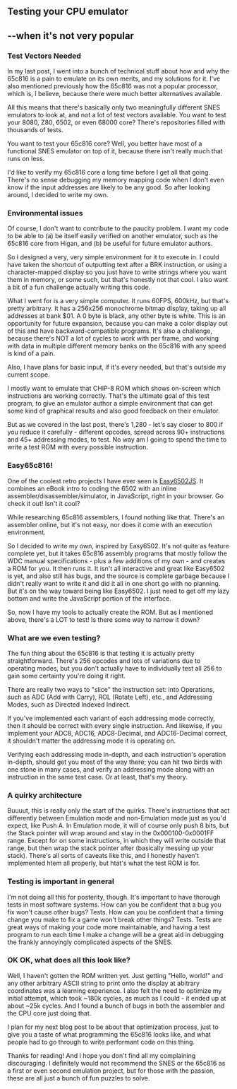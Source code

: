 ## Testing your CPU emulator

--when it's not very popular
---

### Test Vectors Needed
In my last post, I went into a bunch of technical stuff about how and why the 65c816 is a pain to emulate on its own merits, and my solutions for it. I've also mentioned previously how the 65c816 was not a popular processor, which is, I believe, because there were much better alternatives available.

All this means that there's basically only two meaningfully different SNES emulators to look at, and not a lot of test vectors available. You want to test your 8080, Z80, 6502, or even 68000 core? There's repositories filled with thousands of tests.

You want to test your 65c816 core? Well, you better have most of a functional SNES emulator on top of it, because there isn't really much that runs on less.

I'd like to verify my 65c816 core a long time before I get all that going. There's no sense debugging my memory mapping code when I don't even know if the input addresses are likely to be any good. So after looking around, I decided to write my own.


### Environmental issues

Of course, I don't want to contribute to the paucity problem. I want my code to be able to (a) be itself easily verified on another emulator, such as the 65c816 core from Higan, and (b) be useful for future emulator authors.

So I designed a very, very simple environment for it to execute in. I could have taken the shortcut of outputting text after a BRK instruction, or using a character-mapped display so you just have to write strings where you want them in memory, or some such, but that's honestly not that cool. I also want a bit of a fun challenge actually writing this code.

What I went for is a very simple computer. It runs 60FPS, 600kHz, but that's pretty arbitrary. It has a 256x256 monochrome bitmap display, taking up all addresses at bank $01. A 0 byte is black, any other byte is white. This is an opportunity for future expansion, because you can make a color display out of this and have backward-compatible programs. It's also a challenge, because there's NOT a lot of cycles to work with per frame, and working with data in multiple different memory banks on the 65c816 with any speed is kind of a pain.

Also, I have plans for basic input, if it's every needed, but that's outside my current scope.

I mostly want to emulate that CHIP-8 ROM which shows on-screen which instructions are working correctly. That's the ultimate goal of this test program, to give an emulator author a simple environment that can get some kind of graphical results and also good feedback on their emulator.

But as we covered in the last post, there's 1,280 - let's say closer to 800 if you reduce it carefully - different opcodes, spread across 90+ instructions and 45+ addressing modes, to test. No way am I going to spend the time to write a test ROM with every possible instruction.

### Easy65c816!
One of the coolest retro projects I have ever seen is [Easy6502JS](https://skilldrick.github.io/easy6502/). It combines an eBook intro to coding the 6502 with an inline assembler/disassembler/simulator, in JavaScript, right in your browser. Go check it out! Isn't it cool?

While researching 65c816 assemblers, I found nothing like that. There's an assembler online, but it's not easy, nor does it come with an execution environment.

So I decided to write my own, inspired by Easy6502. It's not quite as feature complete yet, but it takes 65c816 assembly programs that mostly follow the WDC manual specifications - plus a few additions of my own - and creates a ROM for you. It then runs it. It isn't all interactive and great like Easy6502 is yet, and also still has bugs, and the source is complete garbage because I didn't really want to write it and did it all in one short go with no planning. But it's on the way toward being like Easy6502. I just need to get off my lazy bottom and write the JavaScript portion of the interface.

So, now I have my tools to actually create the ROM. But as I mentioned above, there's a LOT to test! Is there some way to narrow it down?

### What are we even testing?
The fun thing about the 65c816 is that testing it is actually pretty straightforward. There's 256 opcodes and lots of variations due to operating modes, but you don't actually have to individually test all 256 to gain some certainty you're doing it right.

There are really two ways to "slice" the instruction set: into Operations, such as ADC (Add with Carry), ROL (Rotate Left), etc., and Addressing Modes, such as Directed Indexed Indirect.

If you've implemented each variant of each addressing mode correctly, then it should be correct with every single instruction. And likewise, if you implement your ADC8, ADC16, ADC8-Decimal, and ADC16-Decimal correct, it shouldn't matter the addressing mode it is operating on.

Verifying each addressing mode in-depth, and each instruction's operation in-depth, should get you most of the way there; you can hit two birds with one stone in many cases, and verify an addressing mode along with an instruction in the same test case. Or at least, that's my theory.

### A quirky architecture
Buuuut, this is really only the start of the quirks. There's instructions that act differently between Emulation mode and non-Emulation mode just as you'd expect, like Push A. In Emulation mode, it will of course only push 8 bits, but the Stack pointer will wrap around and stay in the 0x000100-0x0001FF range. Except for on some instructions, in which they will write outside that range, but then wrap the stack pointer after (basically messing up your stack). There's all sorts of caveats like this, and I honestly haven't implemented htem all properly, but htat's what the test ROM is for.

### Testing is important in general
I'm not doing all this for posterity, though. It's important to have thorough tests in most software systems. How can you be confident that a bug you fix won't cause other bugs? Tests. How can you be confident that a timing change you make to fix a game won't break other things? Tests. Tests are great ways of making your code more maintainable, and having a test program to run each time I make a change will be a great aid in debugging the frankly annoyingly complicated aspects of the SNES.

### OK OK, what does all this look like?
Well, I haven't gotten the ROM written yet. Just getting "Hello, world!" and any other arbitrary ASCII string to print onto the display at abitrary coordinates was a learning experience. I also felt the need to optimize my initial attempt, which took ~180k cycles, as much as I could - it ended up at about ~25k cycles. And I found a bunch of bugs in both the assembler and the CPU core just doing that.

I plan for my next blog post to be about that optimization process, just to give you a taste of what programming the 65c816 looks like, and what people had to go through to write performant code on this thing.

Thanks for reading! And I hope you don't find all my complaining discouraging. I definitely would not recommend the SNES or the 65c816 as a first or even second emulation project, but for those with the passion, these are all just a bunch of fun puzzles to solve.

